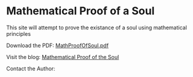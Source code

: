 # Mathematical Proof of a Soul
This site will attempt to prove the existance of a soul using mathematical principles


Download the PDF: [MathProofOfSoul.pdf](https://mathproofofsoul.github.io/Site/MathematicalProofOfASoul10.pdf)

Visit the blog: [Mathematical Proof of the Soul](https://mathproofofsoul.wixsite.com/math-proof-of-soul/blog)

Contact the Author: [](math.proof.of.soul@gmail.com)

